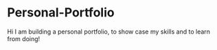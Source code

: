 # Personal-Portfolio

Hi I am building a personal portfolio, to show case my skills and to learn from doing!
